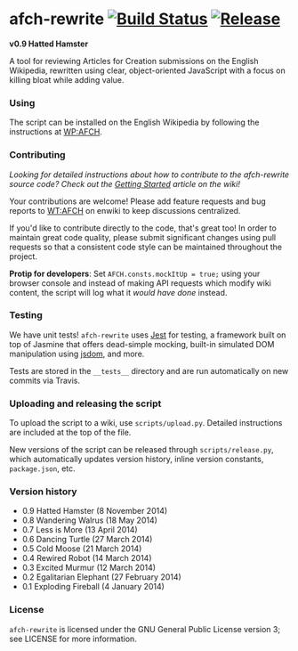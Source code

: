 afch-rewrite [![Build Status](https://travis-ci.org/WPAFC/afch-rewrite.png)](https://travis-ci.org/WPAFC/afch-rewrite) [![Release](https://img.shields.io/github/release/wpafc/afch-rewrite.svg)](https://github.com/WPAFC/afch-rewrite/releases)
============

**v0.9 Hatted Hamster**

A tool for reviewing Articles for Creation submissions on the English Wikipedia, rewritten using clear, object-oriented JavaScript with a focus on killing bloat while adding value.

### Using

The script can be installed on the English Wikipedia by following the instructions at [WP:AFCH](https://en.wikipedia.org/wiki/WP:AFCH).

### Contributing

*Looking for detailed instructions about how to contribute to the afch-rewrite source code? Check out the [Getting Started](https://github.com/WPAFC/afch-rewrite/wiki/Getting-started) article on the wiki!*

Your contributions are welcome! Please add feature requests and bug reports to [WT:AFCH](https://en.wikipedia.org/wiki/WT:AFCH) on enwiki to keep discussions centralized.

If you'd like to contribute directly to the code, that's great too! In order to maintain great code quality, please submit significant changes using pull requests so that a consistent code style can be maintained throughout the project.

**Protip for developers**: Set `AFCH.consts.mockItUp = true;` using your browser console and instead of making API requests which modify wiki content, the script will log what it *would have done* instead.

### Testing
We have unit tests! `afch-rewrite` uses [Jest](https://github.com/facebook/jest) for testing, a framework built on top of Jasmine that offers dead-simple mocking, built-in simulated DOM manipulation using [jsdom](https://github.com/tmpvar/jsdom), and more.

Tests are stored in the `__tests__` directory and are run automatically on new commits via Travis.

### Uploading and releasing the script
To upload the script to a wiki, use `scripts/upload.py`. Detailed instructions are included at the top of the file.

New versions of the script can be released through `scripts/release.py`, which automatically updates version history, inline version constants, `package.json`, etc.

### Version history

* 0.9 Hatted Hamster (8 November 2014)
* 0.8 Wandering Walrus (18 May 2014)
* 0.7 Less is More (13 April 2014)
* 0.6 Dancing Turtle (27 March 2014)
* 0.5 Cold Moose (21 March 2014)
* 0.4 Rewired Robot (14 March 2014)
* 0.3 Excited Murmur (12 March 2014)
* 0.2 Egalitarian Elephant (27 February 2014)
* 0.1 Exploding Fireball (4 January 2014)

### License

`afch-rewrite` is licensed under the GNU General Public License version 3; see LICENSE for more information.
